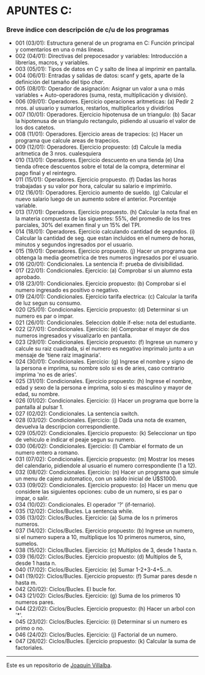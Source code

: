 # APUNTES C: 
### Breve índice con descripción de c/u de los programas

- 001 (03/01): Estructura general de un programa en C: Función principal y comentarios en una o más líneas.
- 002 (04/01): Directivas del prepocesador y variables: Introducción a librerías, macros, y variables.
- 003 (05/01): Tipos de datos en C y salto de línea al imprimir en pantalla.
- 004 (06/01): Entradas y salidas de datos: scanf y gets, aparte de la definición del tamaño del tipo *char*.
- 005 (08/01): Operador de asignación: Asignar un valor a una o más variables + Auto-operadores (suma, resta, multiplicación y división).
- 006 (09/01): Operadores. Ejercicio operaciones aritmeticas: (a) Pedir 2 nros. al usuario y sumarlos, restarlos, multiplicarlos y dividirlos
- 007 (10/01): Operadores. Ejercicio hipotenusa de un triangulo: (b) Sacar la hipotenusa de un triangulo rectangulo, pidiendo al usuario el valor de los dos catetos.
- 008 (11/01): Operadores. Ejercicio areas de trapecios: (c) Hacer un programa que calcule areas de trapecios.
- 009 (12/01): Operadores. Ejercicio propuesto: (d) Calcule la media aritmetica de 3 nros. cualesquiera
- 010 (13/01): Operadores. Ejercicio descuento en una tienda (e) Una tienda ofrece descuentos sobre el total de la compra, determinar el pago final y el reintegro.
- 011 (15/01): Operadores. Ejercicio propuesto. (f) Dadas las horas trabajadas y su valor por hora, calcular su salario e imprimirlo.
- 012 (16/01): Operadores. Ejercicio aumento de sueldo. (g) Calcular el nuevo salario luego de un aumento sobre el anterior. Porcentaje variable.
- 013 (17/01): Operadores. Ejercicio propuesto. (h) Calcular la nota final en la materia compuesta de las siguentes: 55%, del promedio de los tres parciales, 30% del examen final y un 15% del TPI.
- 014 (18/01): Operadores. Ejercicio calculando cantidad de segundos. (i) Calcular la cantidad de seg. que estan incluidos en el numero de horas, minutos y segundos ingresados por el usuario.
- 015 (19/01): Operadores. Ejercicio propuesto. (j) Hacer un programa que obtenga la media geometrica de tres numeros ingresados por el usuario.
- 016 (20/01): Condicionales. La sentencia if: prueba de divisibilidad.
- 017 (22/01): Condicionales. Ejercicio: (a) Comprobar si un alumno esta aprobado.
- 018 (23/01): Condicionales. Ejercicio propuesto: (b) Comprobar si el numero ingresado es positivo o negativo.
- 019 (24/01): Condicionales. Ejercicio tarifa electrica: (c) Calcular la tarifa de luz segun su consumo.
- 020 (25/01): Condicionales. Ejercicio propuesto: (d) Determinar si un numero es par o impar.
- 021 (26/01): Condicionales. Seleccion doble if-else: nota del estudiante.
- 022 (27/01): Condicionales. Ejercicio: (e) Comprobar el mayor de dos numeros ingresados y visualizarlo en pantalla.
- 023 (29/01): Condicionales. Ejercicio propuesto: (f) Ingrese un numero y calcule su raiz cuadrada, si el numero es negativo imprimalo junto a un mensaje de 'tiene raiz imaginaria'.
- 024 (30/01): Condicionales. Ejercicio: (g) Ingrese el nombre y signo de la persona e imprima, su nombre solo si es de aries, caso contrario imprima 'no es de aries'.
- 025 (31/01): Condicionales. Ejercicio propuesto: (h) Ingrese el nombre, edad y sexo de la persona e imprima, solo si es masculino y mayor de edad, su nombre.
- 026 (01/02): Condicionales. Ejercicio: (i) Hacer un programa que borre la pantalla al pulsar 1.
- 027 (02/02): Condicionales. La sentencia switch.
- 028 (03/02): Condicionales. Ejercicio: (j) Dada una nota de examen, devuelva la descripcion correspondiente.
- 029 (05/02): Condicionales. Ejercicio propuesto: (k) Seleccionar un tipo de vehiculo e indicar el peaje segun su numero.
- 030 (06/02): Condicionales. Ejercicio: (l) Cambiar el formato de un numero entero a romano.
- 031 (07/02): Condicionales. Ejercicio propuesto: (m) Mostrar los meses del calendario, pidiendole al usuario el numero correspondiente (1 a 12).
- 032 (08/02): Condicionales. Ejercicio: (n) Hacer un programa que simule un menu de cajero automatico, con un saldo inicial de U$S1000.
- 033 (09/02): Condicionales. Ejercicio propuesto: (o) Hacer un menu que considere las siguientes opciones:	cubo de un numero, si es par o impar, o salir.
- 034 (10/02): Condicionales. El operador '?' (if-ternario).
- 035 (12/02): Ciclos/Bucles. La sentencia while.
- 036 (13/02): Ciclos/Bucles. Ejercicio: (a) Suma de los n primeros numeros.
- 037 (14/02): Ciclos/Bucles. Ejercicio propuesto: (b) Ingrese un numero, si el numero supera a 10, multiplique los 10 primeros numeros, sino, sumelos.
- 038 (15/02): Ciclos/Bucles. Ejercicio: (c) Multiplos de 3, desde 1 hasta n.
- 039 (16/02): Ciclos/Bucles. Ejercicio propuesto: (d) Multiplos de 5, desde 1 hasta n.
- 040 (17/02): Ciclos/Bucles. Ejercicio: (e) Sumar 1-2+3-4+5...n.
- 041 (19/02): Ciclos/Bucles. Ejercicio propuesto: (f) Sumar pares desde n hasta m.
- 042 (20/02): Ciclos/Bucles. El bucle for.
- 043 (21/02): Ciclos/Bucles. Ejercicio: (g) Suma de los primeros 10 numeros pares.
- 044 (22/02): Ciclos/Bucles. Ejercicio propuesto: (h) Hacer un arbol con '*'.
- 045 (23/02): Ciclos/Bucles. Ejercicio: (i) Determinar si un numero es primo o no.
- 046 (24/02): Ciclos/Bucles. Ejercicio: (j) Factorial de un numero.
- 047 (26/02): Ciclos/Bucles. Ejercicio propuesto: (k) Calcular la suma de factoriales.

* * *
Este es un repositorio de [Joaquín Villalba](https://github.com/villalbajoaquin).